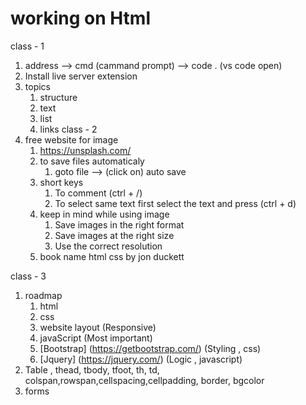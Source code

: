 # working on Html
class - 1
1. address --> cmd (cammand prompt) --> code . (vs code open)
2. Install live server extension
3. topics
    1. structure
    2. text
    3. list
    4. links
class - 2
1. free website for image
    1. https://unsplash.com/
    2. to save files automaticaly
        1. goto file --> (click on) auto save
    3. short keys
        1. To comment (ctrl + /)
        2. To select same text first select the text and press (ctrl + d)
    4. keep in mind while using image
        1. Save images in the right format
        2. Save images at the right size
        3. Use the correct resolution
    5. book name html css by jon duckett

class - 3
1. roadmap
    1. html
    2. css
    3. website layout (Responsive)
    4. javaScript (Most important)
    5. [Bootstrap] (https://getbootstrap.com/) (Styling , css)
    6. [Jquery] (https://jquery.com/) (Logic , javascript)
2. Table , thead, tbody, tfoot, th, td, colspan,rowspan,cellspacing,cellpadding, border, bgcolor
3. forms
